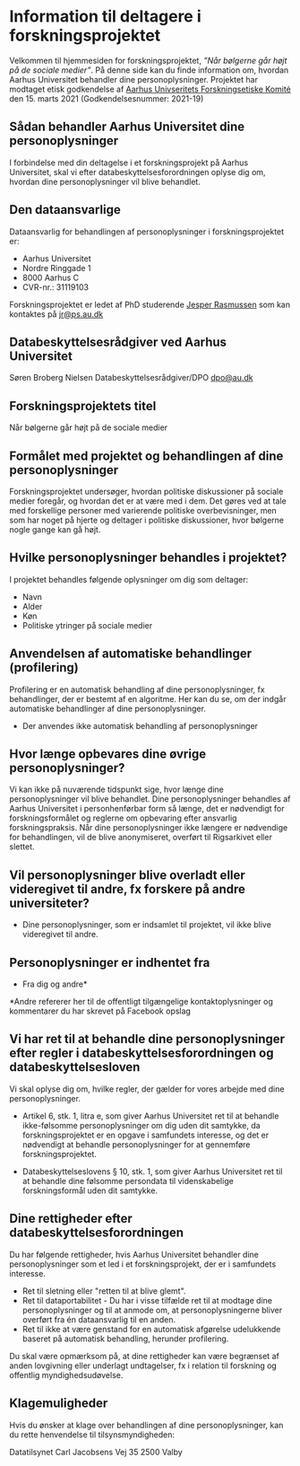 # Information til deltagere i forskningsprojektet 
Velkommen til hjemmesiden for forskningsprojektet, *”Når bølgerne går højt på de sociale medier”*. På denne side kan du finde information om, hvordan Aarhus Universitet behandler dine personoplysninger. Projektet har modtaget etisk godkendelse af [Aarhus Univseritets Forskningsetiske Komité][aufk] den 15. marts 2021 (Godkendelsesnummer: 2021-19)

## Sådan behandler Aarhus Universitet dine personoplysninger
I forbindelse med din deltagelse i et forskningsprojekt på Aarhus Universitet, skal vi efter databeskyttelsesforordningen oplyse dig om, hvordan dine personoplysninger vil blive behandlet. 

## Den dataansvarlige
Dataansvarlig for behandlingen af personoplysninger i forskningsprojektet er:

+ Aarhus Universitet
+ Nordre Ringgade 1
+ 8000 Aarhus C
+ CVR-nr.: 31119103

Forskningsprojektet er ledet af PhD studerende [Jesper Rasmussen][aujr] som kan kontaktes på jr@ps.au.dk 

## Databeskyttelsesrådgiver ved Aarhus Universitet
Søren Broberg Nielsen 
Databeskyttelsesrådgiver/DPO
dpo@au.dk 

## Forskningsprojektets titel
Når bølgerne går højt på de sociale medier

## Formålet med projektet og behandlingen af dine personoplysninger
Forskningsprojektet undersøger, hvordan politiske diskussioner på sociale medier foregår, og hvordan det er at være med i dem. Det gøres ved at tale med forskellige personer med varierende politiske overbevisninger, men som har noget på hjerte og deltager i politiske diskussioner, hvor bølgerne nogle gange kan gå højt.

## Hvilke personoplysninger behandles i projektet?
I projektet behandles følgende oplysninger om dig som deltager:

+ Navn
+ Alder
+ Køn
+ Politiske ytringer på sociale medier

## Anvendelsen af automatiske behandlinger (profilering)
Profilering er en automatisk behandling af dine personoplysninger, fx behandlinger, der er bestemt af en algoritme. Her kan du se, om der indgår automatiske behandlinger af dine personoplysninger.

+ Der anvendes ikke automatisk behandling af personoplysninger

## Hvor længe opbevares dine øvrige personoplysninger?
Vi kan ikke på nuværende tidspunkt sige, hvor længe dine personoplysninger vil blive behandlet. Dine personoplysninger behandles af Aarhus Universitet i personhenførbar form så længe, det er nødvendigt for forskningsformålet og reglerne om opbevaring efter ansvarlig forskningspraksis. Når dine personoplysninger ikke længere er nødvendige for behandlingen, vil de blive anonymiseret, overført til Rigsarkivet eller slettet.

## Vil personoplysninger blive overladt eller videregivet til andre, fx forskere på andre universiteter?

+ Dine personoplysninger, som er indsamlet til projektet, vil ikke blive videregivet til andre.

## Personoplysninger er indhentet fra

+ Fra dig og andre* 

*Andre refererer her til de offentligt tilgængelige kontaktoplysninger og kommentarer du har skrevet på Facebook opslag

## Vi har ret til at behandle dine personoplysninger efter regler i databeskyttelsesforordningen og databeskyttelsesloven

Vi skal oplyse dig om, hvilke regler, der gælder for vores arbejde med dine personoplysninger.

+ Artikel 6, stk. 1, litra e, som giver Aarhus Universitet ret til at behandle ikke-følsomme personoplysninger om dig uden dit samtykke, da forskningsprojektet er en opgave i samfundets interesse, og det er nødvendigt at behandle personoplysninger for at gennemføre forskningsprojektet.

+ Databeskyttelseslovens § 10, stk. 1, som giver Aarhus Universitet ret til at behandle dine følsomme persondata til videnskabelige forskningsformål uden dit samtykke.

## Dine rettigheder efter databeskyttelsesforordningen
Du har følgende rettigheder, hvis Aarhus Universitet behandler dine personoplysninger som et led i et forskningsprojekt, der er i samfundets interesse. 

+ Ret til sletning eller "retten til at blive glemt".
+ Ret til dataportabilitet - Du har i visse tilfælde ret til at modtage dine personoplysninger og til at anmode om, at personoplysningerne bliver overført fra én dataansvarlig til en anden.
+ Ret til ikke at være genstand for en automatisk afgørelse udelukkende baseret på automatisk behandling, herunder profilering.

Du skal være opmærksom på, at dine rettigheder kan være begrænset af anden lovgivning eller underlagt undtagelser, fx i relation til forskning og offentlig myndighedsudøvelse.

## Klagemuligheder
Hvis du ønsker at klage over behandlingen af dine personoplysninger, kan du rette henvendelse til tilsynsmyndigheden:

Datatilsynet
Carl Jacobsens Vej 35
2500 Valby


[aufk]: https://newsroom.au.dk/nyheder/vis/artikel/au-har-faaet-en-forskningsetisk-komite/
[aujr]: https://pure.au.dk/portal/da/persons/jesper-rasmussen(2f79998b-b76a-4449-bc69-9c324b034fd1).html

